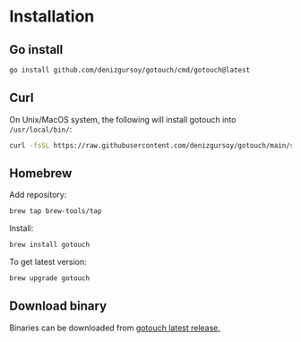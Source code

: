 # Installation

## Go install

```bash
go install github.com/denizgursoy/gotouch/cmd/gotouch@latest
```

## Curl

On Unix/MacOS system, the following will install gotouch into `/usr/local/bin/`:

```bash
curl -fsSL https://raw.githubusercontent.com/denizgursoy/gotouch/main/scripts/install.sh | sudo bash
```

## Homebrew

Add repository:

```bash
brew tap brew-tools/tap
```

Install:

```bash
brew install gotouch
```

To get latest version:

```bash
brew upgrade gotouch
```

## Download binary

Binaries can be downloaded from [gotouch latest release.](https://github.com/denizgursoy/gotouch/releases/latest)